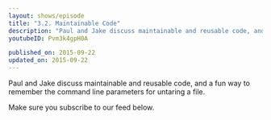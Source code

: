 ```yaml
---
layout: shows/episode
title: "3.2. Maintainable Code"
description: "Paul and Jake discuss maintainable and reusable code, and a fun way to remember the command line parameters for untaring a file."
youtubeID: Pvm3k4gpH0A

published_on: 2015-09-22
updated_on: 2015-09-22
---
```


Paul and Jake discuss maintainable and reusable code, and a fun way to remember the command line parameters for untaring a file.

Make sure you subscribe to our feed below.
